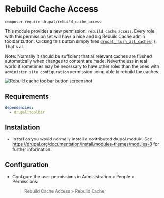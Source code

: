 # Rebuild Cache Access

`composer require drupal/rebuild_cache_access`

This module provides a new permission: `rebuild cache access`. Every role with
this permission set will have a nice and big Rebuild Cache admin toolbar button.
Clicking this button simply fires [`drupal_flush_all_caches()`][1]. That's all.

Note: Normally it should be sufficient that all relevant caches are flushed
automatically when changes to content are made. Nevertheless in real world it
sometimes may be necessary to have other roles than the ones with `administer
site configuration` permission being able to rebuild the caches.

![Rebuild cache toolbar button screenshot][2]

[1]: https://api.drupal.org/api/drupal/core%21includes%21common.inc/function/drupal_flush_all_caches/8.5.x
[2]: https://www.drupal.org/files/project-images/drupal_rebuild_cache_access.png

## Requirements

```yaml
dependencies:
  - drupal:toolbar
```

## Installation

* Install as you would normally install a contributed drupal module.
  See: https://drupal.org/documentation/install/modules-themes/modules-8
  for further information.

## Configuration

* Configure the user permissions in Administration > People > Permissions:
  > Rebuild Cache Access > Rebuild Cache
